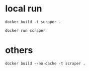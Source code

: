 

# local run
`docker build -t scraper .`

`docker run scraper`

# others

`docker build --no-cache -t scraper .`
